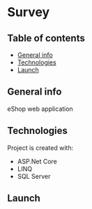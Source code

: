 
# Survey
## Table of contents
* [General info](#general-info)
* [Technologies](#technologies)
* [Launch](#Launch)

## General info
eShop web application 
	
## Technologies
Project is created with:
 * ASP.Net Core
 * LINQ
 * SQL Server
	
## Launch
